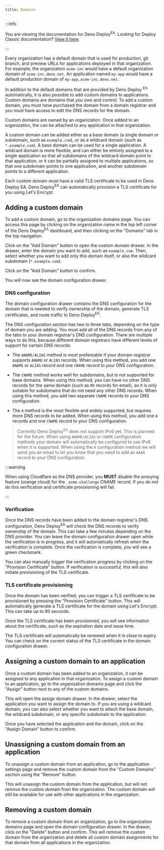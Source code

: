 ```yaml
---
title: Domains
---
```


:::info

You are viewing the documentation for Deno Deploy<sup>EA</sup>. Looking for
Deploy Classic documentation? [View it here](/deploy/).

:::

Every organization has a default domain that is used for production, git branch,
and preview URLs for applications deployed in that organization. For example,
the organization `acme-inc` would have a default organization domain of
`acme-inc.deno.net`. An application named `my-app` would have a default
production domain of `my-app.acme-inc.deno.net`.

In addition to the default domains that are provided by Deno Deploy
<sup>EA</sup> automatically, it is also possible to add custom domains to
applications. Custom domains are domains that you own and control. To add a
custom domain, you must have purchased the domain from a domain registrar and
you must have access to edit the DNS records for the domain.

Custom domains are owned by an organization. Once added to an organization, the
can be attached to any application in that organization.

A custom domain can be added either as a base domain (a single domain or
subdomain, such as `example.com`), or as a wildcard domain (such as
`*.example.com`). A base domain can be used for a single application. A wildcard
domain is more flexible, and can either be entirely assigned to a single
application so that all subdomains of the wildcard domain point to that
application, or it can be partially assigned to multiple applications, so that
one subdomain points to one application, and another subdomain points to a
different application.

Each custom domain must have a valid TLS certificate to be used in Deno Deploy
EA. Deno Deploy<sup>EA</sup> can automatically provision a TLS certificate for
you using Let's Encrypt.

## Adding a custom domain

To add a custom domain, go to the organization domains page. You can access this
page by clicking on the organization name in the top left corner of the Deno
Deploy<sup>EA</sup> dashboard, and then clicking on the "Domains" tab in the top
navigation.

Click on the "Add Domain" button to open the custom domain drawer. In the
drawer, enter the domain you want to add, such as `example.com`. Then, select
whether you want to add only this domain itself, or also the wildcard subdomain
(`*.example.com`).

Click on the "Add Domain" button to confirm.

You will now see the domain configuration drawer.

### DNS configuration

The domain configuration drawer contains the DNS configuration for the domain
that is needed to verify ownership of the domain, generate TLS certificates, and
route traffic to Deno Deploy<sup>EA</sup>.

The DNS configuration section has two to three tabs, depending on the type of
domain you are adding. You must add all of the DNS records from any of the tabs
to your domain registrar's DNS configuration. There are multiple ways to do
this, because different domain registrars have different levels of support for
certain DNS records:

- The `ANAME/ALIAS` method is most prefereable if your domain registrar supports
  `ANAME` or `ALIAS` records. When using this method, you add one `ANAME` or
  `ALIAS` record and one `CNAME` record to your DNS configuration.

- The `CNAME` method works well for subdomains, but is not supported for base
  domains. When using this method, you can have no other DNS records for the
  same domain (such as `MX` records for email), so it is only suitable for
  subdomains that do not need any other DNS records. When using this method, you
  add two separate `CNAME` records to your DNS configuration.

- The `A` method is the most flexible and widely supported, but requires more
  DNS records to be added. When using this method, you add one `A` records and
  one `CNAME` record to your DNS configuration.

> Currently Deno Deploy<sup>EA</sup> does not support IPv6 yet. This is planned
> for the future. When using `ANAME/ALIAS` or `CNAME` configuration methods your
> domain will automatically be configured to use IPv6 when it is supported. When
> using the `A` configuration method we will send you an email to let you know
> that you need to add an `AAAA` record to your DNS configuration.

:::warning

When using Cloudflare as the DNS provider, you **MUST** disable the proxying
feature (orange cloud) for the `_acme-challenge` CNAME record. If you do not do
this verification and certificate provisioning will fail.

:::

### Verification

Once the DNS records have been added to the domain registrar's DNS
configuration, Deno Deploy<sup>EA</sup> will check the DNS records to verify
ownership of the domain. This can take a few minutes depending on the DNS
provider. You can leave the domain configuration drawer open while the
verification is in progress, and it will automatically refresh when the
verification is complete. Once the verification is complete, you will see a
green checkmark.

You can also manually trigger the verification progress by clicking on the
"Provision Certificate" button. If verification is successful, this will also
initiate provisioning of the TLS certificate.

### TLS certificate provisioning

Once the domain has been verified, you can trigger a TLS certificate to be
provisioned by pressing the "Provision Certificate" button. This will
automatically generate a TLS certificate for the domain using Let's Encrypt.
This can take up to 90 seconds.

Once the TLS certificate has been provisioned, you will see information about
the certificate, such as the expiration date and issue time.

The TLS certificate will automatically be renewed when it is close to expiry.
You can check on the current status of the TLS certificate in the domain
configuration drawer.

## Assigning a custom domain to an application

Once a custom domain has been added to an organization, it can be assigned to
any application in that organization. To assign a custom domain to an
application, go to the organization domains page and click the "Assign" button
next to any of the custom domains.

This will open the assign domain drawer. In the drawer, select the application
you want to assign the domain to. If you are using a wildcard domain, you can
also select whether you want to attach the base domain, the wildcard subdomain,
or any specific subdomain to the application.

Once you have selected the application and the domain, click on the "Assign
Domain" button to confirm.

## Unassigning a custom domain from an application

To unassign a custom domain from an application, go to the application settings
page and remove the custom domain from the "Custom Domains" section using the
"Remove" button.

This will unassign the custom domain from the application, but will not remove
the custom domain from the organization. The custom domain will still be
available for use with other applications in the organization.

## Removing a custom domain

To remove a custom domain from an organization, go to the organization domains
page and open the domain configuration drawer. In the drawer, click on the
"Delete" button and confirm. This will remove the custom domain from the
organization and delete all custom domain assignments for that domain from all
applications in the organization.
